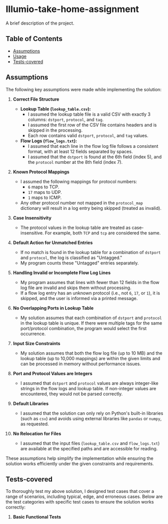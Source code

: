 # Illumio-take-home-assignment

A brief description of the project.

## Table of Contents
- [Assumptions](#Assumptions)
- [Usage](#Usage)
- [Tests-covered](#Tests-covered)


## Assumptions

The following key assumptions were made while implementing the solution:

1. **Correct File Structure**
   - **Lookup Table (`lookup_table.csv`):**
     - I assumed the lookup table file is a valid CSV with exactly 3 columns: `dstport`, `protocol`, and `tag`.
     - I assumed the first row of the CSV file contains headers and is skipped in the processing.
     - Each row contains valid `dstport`, `protocol`, and `tag` values.
   - **Flow Logs (`flow_logs.txt`):**
     - I assumed that each line in the flow log file follows a consistent format, with at least 12 fields separated by spaces.
     - I assumed that the `dstport` is found at the 6th field (index 5), and the `protocol` number at the 8th field (index 7).

2. **Known Protocol Mappings**
   - I assumed the following mappings for protocol numbers:
     - `6` maps to TCP.
     - `17` maps to UDP.
     - `1` maps to ICMP.
   - Any other protocol number not mapped in the `protocol_map` dictionary will result in a log entry being skipped (treated as invalid).

3. **Case Insensitivity**
   - The protocol values in the lookup table are treated as case-insensitive. For example, both `TCP` and `tcp` are considered the same.

4. **Default Action for Unmatched Entries**
   - If no match is found in the lookup table for a combination of `dstport` and `protocol`, the log is classified as "Untagged."
   - My program counts these "Untagged" entries separately.

5. **Handling Invalid or Incomplete Flow Log Lines**
   - My program assumes that lines with fewer than 12 fields in the flow log file are invalid and skips them without processing.
   - If a flow log entry has an unknown protocol (i.e., not `6`, `17`, or `1`), it is skipped, and the user is informed via a printed message.

6. **No Overlapping Ports in Lookup Table**
   - My solution assumes that each combination of `dstport` and `protocol` in the lookup table is unique. If there were multiple tags for the same port/protocol combination, the program would select the first occurrence.

7. **Input Size Constraints**
   - My solution assumes that both the flow log file (up to 10 MB) and the lookup table (up to 10,000 mappings) are within the given limits and can be processed in memory without performance issues.

8. **Port and Protocol Values are Integers**
   - I assumed that `dstport` and `protocol` values are always integer-like strings in the flow logs and lookup table. If non-integer values are encountered, they would not be parsed correctly.

9. **Default Libraries**
   - I assumed that the solution can only rely on Python's built-in libraries (such as `csv`) and avoids using external libraries like `pandas` or `numpy`, as requested.

10. **No Relocation for Files**
    - I assumed that the input files (`lookup_table.csv` and `flow_logs.txt`) are available at the specified paths and are accessible for reading.

These assumptions help simplify the implementation while ensuring the solution works efficiently under the given constraints and requirements.


## Tests-covered
To thoroughly test my above solution, I designed test cases that cover a range of scenarios, including typical, edge, and erroneous cases. Below are the test categories with specific test cases to ensure the solution works correctly:

1. **Basic Functional Tests**
